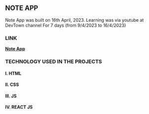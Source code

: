 ## NOTE APP

Note App was built on 16th April, 2023. 
Learning was via youtube at DevTown channel
For 7 days (from 9/4/2023 to 16/4/2023)

### LINK

**[Note App](https://codesandbox.io/s/smoosh-resonance-uz8ydn)**

### TECHNOLOGY USED IN THE PROJECTS

#### I. HTML
#### II. CSS
#### III. JS
#### IV. REACT JS